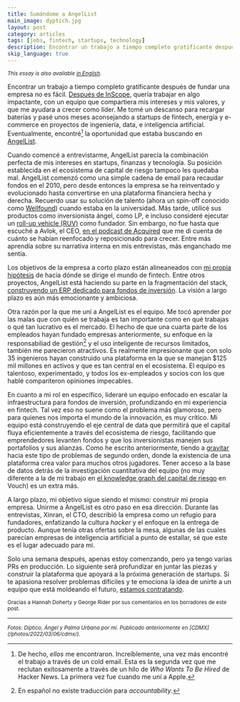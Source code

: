 ```yaml
---
title: Sumándome a AngelList
main_image: dyptich.jpg
layout: post
category: articles
tags: [jobs, fintech, startups, technology]
description: Encontrar un trabajo a tiempo completo gratificante después de fundar una empresa no es fácil. [Después de InScope](/articles/2024/05/20/reflections-on-first-startup/), quería trabajar en algo impactante, con un equipo que compartiera mis intereses y mis valores, y que me ayudara a crecer como líder. Me tomé un descanso para recargar baterías y pasé unos meses aconsejando a startups de fintech, energía y e-commerce en proyectos de ingeniería, data, e inteligencia artificial. Eventualmente, encontré la oportunidad que estaba buscando en AngelList.
skip_language: true
---
```


<small><em>This essay is also available [in English](/articles/2024/08/21/angellist/).</em></small>

Encontrar un trabajo a tiempo completo gratificante después de fundar una empresa no es fácil. [Después de InScope](/articles/2024/05/20/reflections-on-first-startup/), quería trabajar en algo impactante, con un equipo que compartiera mis intereses y mis valores, y que me ayudara a crecer como líder. Me tomé un descanso para recargar baterías y pasé unos meses aconsejando a startups de fintech, energía y e-commerce en proyectos de ingeniería, data, e inteligencia artificial. Eventualmente, encontré[^1] la oportunidad que estaba buscando en [AngelList](https://www.angellist.com).

Cuando comencé a entrevistarme, AngelList parecía la combinación perfecta de mis intereses en startups, finanzas y tecnología. Su posición establecida en el ecosistema de capital de riesgo tampoco les quedaba mal. AngelList comenzó como una simple cadena de email para recaudar fondos en el 2010, pero desde entonces la empresa se ha reinventado y evolucionado hasta convertirse en una plataforma financiera hecha y derecha. Recuerdo usar su solución de talento (ahora un spin-off conocido como [Wellfound](https://wellfound.com/)) cuando estaba en la universidad. Más tarde, utilicé sus productos como inversionista ángel, como LP, e incluso consideré ejecutar un [roll-up vehicle (RUV)](https://www.angellist.com/startups/ruv) como fundador. Sin embargo, no fue hasta que escuché a Avlok, el CEO, [en el podcast de Acquired](https://www.acquired.fm/episodes/angellist-ceo-avlok-kohli-on-the-transforming-the-company-and-venture-itself) que me di cuenta de cuánto se habían reenfocado y reposicionado para crecer. Entre más aprendía sobre su narrativa interna en mis entrevistas, más enganchado me sentía.

Los objetivos de la empresa a corto plazo están alineaneados con [mi propia hipótesis](/articles/2024/08/20/third-wave-erp/) de hacia dónde se dirige el mundo de fintech. Entre otros proyectos, AngelList está haciendo su parte en la fragmentación del stack, [construyendo un ERP dedicado para fondos de inversión](https://www.angellist.com/fund-erp). La visión a largo plazo es aún más emocionante y ambiciosa.

Otra razón por la que me uní a AngelList es el equipo. Me tocó aprender por las malas que con quién se trabaja es tan importante como en qué trabajas o qué tan lucrativo es el mercado. El hecho de que una cuarta parte de los empleados hayan fundado empresas anteriormente, su enfoque en la responsabiliad de gestión[^2] y el uso inteligente de recursos limitados, también me parecieron atractivos. Es realmente impresionante que con solo 35 ingenieros hayan construido una plataforma en la que se manejan $125 mil millones en activos y que es tan central en el ecosistema. El equipo es talentoso, experimentado, y todos los ex-empleados y socios con los que hablé compariteron opiniones impecables.

En cuanto a mi rol en específico, lideraré un equipo enfocado en escalar la infraestructura para fondos de inversión, profundizando en mi experiencia en fintech. Tal vez eso no suene como el problema más glamoroso, pero para quienes nos importa el mundo de la innovación, es muy crítico. Mi equipo está construyendo el eje central de data que permitirá que el capital fluya eficientemente a través del ecosistema de riesgo, facilitando que emprendedores levanten fondos y que los inversionistas manejen sus portafolios y sus alianzas. Como he escrito anteriormente, tiendo a [gravitar](/articles/2022/10/27/insurtech/) hacia este tipo de problemas de segundo orden, donde la existencia de una plataforma crea valor para muchos otros jugadores. Tener acceso a la base de datos detrás de la investigación cuantitativa del equipo (no muy diferente a la de mi trabajo en [el knowledge graph del capital de riesgo](https://medium.com/vouch-engineering/building-a-config-based-knowledge-graph-e073834f852a) en Vouch) es un extra más.

A largo plazo, mi objetivo sigue siendo el mismo: construir mi propia empresa. Unirme a AngelList es otro paso en esa dirección. Durante las entrevistas, Xinran, el CTO, describió la empresa como un refugio para fundadores, enfatizando la cultura _hacker_ y el enfoque en la entrega de producto. Aunque tenía otras ofertas sobre la mesa, algunas de las cuales parecían empresas de inteligencia artificial a punto de estallar, sé que este es el lugar adecuado para mí.

Solo una semana después, apenas estoy comenzando, pero ya tengo varias PRs en producción. Lo siguiente será profundizar en juntar las piezas y construir la plataforma que apoyará a la próxima generación de startups. Si te apasiona resolver problemas difíciles y te emociona la idea de unirte a un equipo que está moldeando el futuro, [estamos contratando](https://www.angellist.com/careers).

<small>Gracias a Hannah Doherty y George Rider por sus comentarios en los borradores de este post.</small>
<hr>

<small>
<em>Fotos: Díptico, Ángel y Palma Urbana por mí. Publicado anteriormente en [CDMX](/photos/2022/03/06/cdmx/).
</em></small>


[^1]: De hecho, *ellos* me encontraron. Increíblemente, una vez más encontré el trabajo a través de un cold email. Esta es la segunda vez que me reclutan exitosamente a través de un hilo de *Who Wants To Be Hired* de Hacker News. La primera vez fue cuando me uní a Apple.
[^2]: En español no existe traducción para _accountability_.
